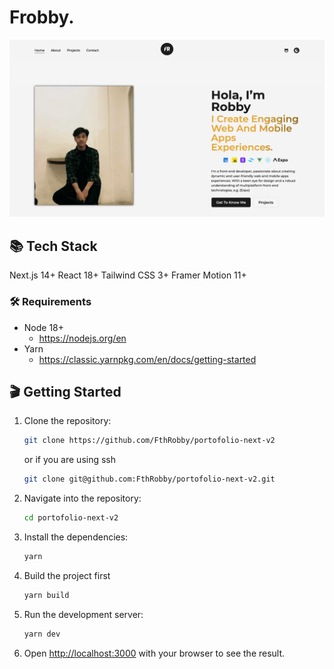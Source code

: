 # Frobby.

![Fatah RobbySalam - A Next.js Personal Web App](https://raw.githubusercontent.com/fthrobby/portofolio-next-v2/refs/heads/main/public/summary.png)

## 📚 Tech Stack
Next.js 14+
React 18+
Tailwind CSS 3+
Framer Motion 11+

### 🛠️ Requirements

- Node 18+
  - https://nodejs.org/en
- Yarn
  - https://classic.yarnpkg.com/en/docs/getting-started



## 🎬 Getting Started

1. Clone the repository:
    ```bash
    git clone https://github.com/FthRobby/portofolio-next-v2
    ```

    or if you are using ssh

    ```bash
    git clone git@github.com:FthRobby/portofolio-next-v2.git
    ```

2. Navigate into the repository:
    ```bash
    cd portofolio-next-v2
    ```

3. Install the dependencies:
    ```bash
    yarn
    ```

4. Build the project first
    ```bash
    yarn build
    ```  

5. Run the development server:
    ```bash
    yarn dev
    ```
6. Open [http://localhost:3000](http://localhost:3000) with your browser to see the result.
